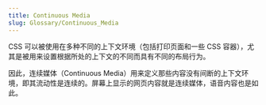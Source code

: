 ```yaml
---
title: Continuous Media
slug: Glossary/Continuous_Media
---
```


CSS 可以被使用在多种不同的上下文环境（包括打印页面和一些 CSS 容器），尤其是被用来设置根据所处的上下文的不同而具有不同的布局行为。

因此，连续媒体（Continuous Media）用来定义那些内容没有间断的上下文环境，即其流动性是连续的。屏幕上显示的网页内容就是连续媒体，语音内容也是如此。
